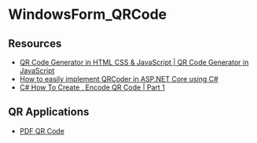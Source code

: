 # WindowsForm_QRCode

## Resources
- [QR Code Generator in HTML CSS & JavaScript | QR Code Generator in JavaScript](https://www.youtube.com/watch?v=pv5K28zVepE)
- [How to easily implement QRCoder in ASP.NET Core using C#](https://www.freecodecamp.org/news/how-to-easily-implement-qrcoder-in-asp-net-core-using-c-10c4aa857e84/)
- [C# How To Create , Encode QR Code | Part 1](https://www.youtube.com/watch?v=Ot3ZJJtHgzw)

## QR Applications
- [PDF QR Code](https://tr.qr-code-generator.com/types/pdf-qr-code/?gclid=CjwKCAjwq-WgBhBMEiwAzKSH6I3GkEHwHEQ9TtYSIylz29ZsGpgRSPZReh4Y_4SgMEhB4aSb2TkpuBoCDmgQAvD_BwE&campaignid=12410519687&adgroupid=119831184162&cpid=02dc792b-290f-4aa7-ae8a-18e4233c2bad&gclid=CjwKCAjwq-WgBhBMEiwAzKSH6I3GkEHwHEQ9TtYSIylz29ZsGpgRSPZReh4Y_4SgMEhB4aSb2TkpuBoCDmgQAvD_BwE)
